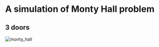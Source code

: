 # A simulation of Monty Hall problem

## 3 doors 
![monty_hall](https://user-images.githubusercontent.com/8034356/106391689-f1edca00-6431-11eb-8198-3d07d7341f75.png)
